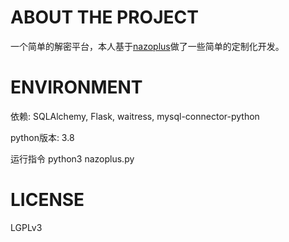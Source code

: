 # ABOUT THE PROJECT

一个简单的解密平台，本人基于[nazoplus](https://github.com/PHIKN1GHT/nazoplus)做了一些简单的定制化开发。

# ENVIRONMENT

依赖: SQLAlchemy, Flask, waitress, mysql-connector-python

python版本: 3.8

运行指令 python3 nazoplus.py

# LICENSE

LGPLv3

